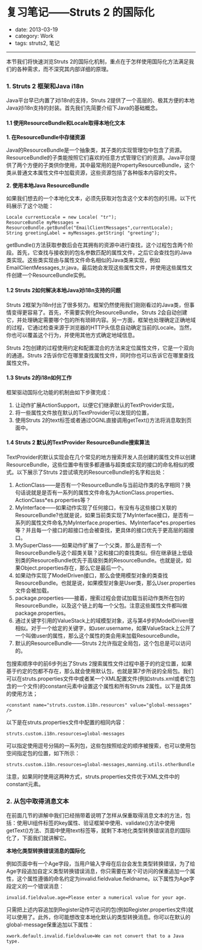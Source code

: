 # 复习笔记——Struts 2 的国际化

- date: 2013-03-19
- category: Work
- tags: struts2, 笔记

----

本节我们将快速浏览Struts 2的国际化机制，重点在于怎样使用国际化方法满足我们的各种需求，而不深究其内部详细的原理。

### 1. Struts 2 框架和Java i18n

Java平台早已内置了对i18n的支持，Struts 2提供了一个高层的、极其方便的本地Java对i18n支持的封装。首先我们先简要介绍下Java的基础概念。

#### 1.1 使用ResourceBundle和Locale取得本地化文本

**1. 在ResourceBundle中存储资源**

Java的ResourceBundle是一个抽象类，其子类的实现管理包中包含了资源。ResourceBundle的子类能按照它们喜欢的任意方式管理它们的资源。Java平台提供了两个方便的子类供你使用，其中最常用的是PropertyResourceBundle，这个类从普通文本属性文件中加载资源，这些资源包括了各种版本内容的文件。

**2. 使用本地Java ResourceBundle**

如果我们想去的一个本地化文本，必须先获取对包含这个文本的包的引用。以下代码展示了这个功能：

    Locale currentLocale = new Locale( "tr");
    ResourceBundle myMessages = ResourceBundle.getBundle("EmailClientMessages",currentLocale);
    String greetingLabel = myMessages.getString( "greeting");
    

getBundle()方法获取参数后会在其拥有的资源中进行查找，这个过程包含两个阶段。首先，它查找与接收到的包名参数匹配的属性文件，之后它会查找包的Java类实现。这些类实现由与属性文件命名相似的Java类来实现，例如EmailClientMessages_tr.java，最后她会发现这些属性文件，并使用这些属性文件创建一个ResourceBundle实例。

#### 1.2 Struts 2如何解决本地Java对i18n支持的问题

Struts 2框架为i18n付出了很多努力。框架仍然使用我们刚刚看过的Java类，但事情变得更容易了。首先，不需要实例化ResourceBundle，Struts 2会自动创建它，并处理确定需要哪个包的所有琐碎内容。另一方面，框架也处理确定正确地域的过程，它通过检查来源于浏览器的HTTP头信息自动确定当前的Locale。当然，你也可以覆盖这个行为，并使用其他方式确定地域信息。

Struts 2包创建的过程使用约定和配置混合的方法来定位属性文件，它是一个双向的通道。Struts 2告诉你它在哪里查找属性文件，同时你也可以告诉它在哪里查找属性文件。

#### 1.3 Struts 2的i18n如何工作

框架驱动国际化功能的机制由如下步骤完成：

1.  让动作扩展ActionSupport，以便它们继承默认的TextProvider实现， 
2.  将一些属性文件放在默认的TextProvider可以发现的位置， 
3.  使用Struts 2的text标签或者通过OGNL直接调用getText()方法将消息取到页面中。

#### 1.4 Struts 2 默认的TextProvider ResourceBundle搜索算法

TextProvider的默认实现会在几个常见的地方搜索开发人员创建的属性文件以创建ResourceBundle，这些位置中有很多都遵循与超类或实现的接口的命名相似的模式。以下展示了Struts 2尝试填充的ResourceBundle的名字和出处：

1.  ActionClass——是否有一个ResourceBundle与当前动作类的名字相同？换句话说就是是否有一系列的属性文件命名为ActionClass.properties、ActionClass*es.properties等？ 
2.  MyInterface——如果动作实现了任何接口，有没有与这些接口关联的ResourceBundle?也就是说，如果当前类实现了MyInterface接口，是否有一系列的属性文件命名为MyInterface.properties、MyInterface*es.properties等？并且每一个接口的超接口也会被查找，更具体的接口优先于更高层的超接口。 
3.  MySuperClass——如果动作扩展了一个父类，那么是否有一个ResourceBundle与这个超类关联？这和接口的查找类似。但在继承链上低级别类的ResourceBundle优先于高级别类的ResourceBundle。也就是说，如果Object.properties存在，那么它是最后一个。 
4.  如果动作实现了ModelDriven接口，那么会使用模型对象的类查找ResourceBundle。也就是说，如果模型对象是User类，那么User.properties文件会被加载。 
5.  package.properties——接着，搜索过程会尝试加载当前动作类所在包的ResourceBundle，以及这个链上的每一个父包。注意这些属性文件都叫做package.properties。 
6.  通过关键字引用的ValueStack上的域模型对象，这与第4步的ModelDriven很相似。对于一个给定的关键字，如user.username，如果ValueStack上公开了一个叫做user的属性，那么这个属性的类会用来加载ResourceBundle。
7.  默认的ResourceBundle——Struts 2允许指定全局包，这个包总是可以访问的。

包搜索顺序中的前6步列出了Struts 2搜索属性文件过程中基于的约定位置，如果基于约定的包都不存在，那么就会使用默认包，也就是第7步所说的全局包。我们可以在struts.properties文件中或者某一个XML配置文件(例如struts.xml或者它包含的一个文件)的constant元素中设置这个属性和所有Struts 2属性。以下是具体的使用方法；

    <constant name="struts.custom.i18n.resources" value="global-messages" />
    

以下是在struts.properties文件中配置的相同内容：

    struts.custom.i18n.resources=global-messages
    

可以指定使用逗号分隔的一系列包，这些包按照给定的顺序被搜索，也可以使用包空间指定包的位置，如下所示：

    struts.custom.i18n.resources=global-messages,manning.utils.otherBundle  
    

注意，如果同时使用这两种方式，struts.properties文件优于XML文件中的constant元素。

### 2. 从包中取得消息文本

在前面几节的讲解中我们已经捎带着说明了怎样从保重取得消息文本的方法，包括：使用UI组件标签的key属性、验证框架中使用、validate()方法中使用getText()方法、页面中使用text标签等，就剩下本地化类型转换错误消息的国际化了，下面我们就讲解它。

**本地化类型转换错误消息的国际化**

例如页面中有一个Age字段，当用户输入字母在后台会发生类型转换错误，为了给Age字段追加自定义类型转换错误消息，你只需要在某个可访问的保重追加一个属性，这个属性遵循的命名约定为invalid.fieldvalue.fieldname。以下属性为Age字段定义的一个错误消息：

    invalid.fieldvalue.age=Please enter a numerical value for your age.
    

只需把上述内容追加到Register动作可访问的包(例如Register.properties文件)就可以使用了。此外，你可能想改变本地化默认的类型转换消息。你可以在默认的global-message保重追加以下属性：

    xwork.default.invalid.fieldvalue=We can not convert that to a Java type.

